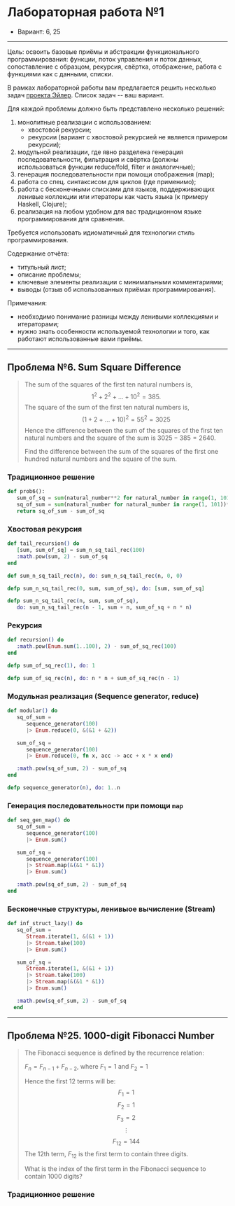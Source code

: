 # Лабораторная работа №1

- Вариант: 6, 25

---

Цель: освоить базовые приёмы и абстракции функционального программирования: функции, поток управления и поток данных, сопоставление с образцом, рекурсия, свёртка, отображение, работа с функциями как с данными, списки.

В рамках лабораторной работы вам предлагается решить несколько задач [проекта Эйлер](https://projecteuler.net/archives). Список задач -- ваш вариант.

Для каждой проблемы должно быть представлено несколько решений:

1. монолитные реализации с использованием:
   - хвостовой рекурсии;
   - рекурсии (вариант с хвостовой рекурсией не является примером рекурсии);
2. модульной реализации, где явно разделена генерация последовательности, фильтрация и свёртка (должны использоваться функции reduce/fold, filter и аналогичные);
3. генерация последовательности при помощи отображения (map);
4. работа со спец. синтаксисом для циклов (где применимо);
5. работа с бесконечными списками для языков, поддерживающих ленивые коллекции или итераторы как часть языка (к примеру Haskell, Clojure);
6. реализация на любом удобном для вас традиционном языке программирования для сравнения.

Требуется использовать идиоматичный для технологии стиль программирования.

Содержание отчёта:

- титульный лист;
- описание проблемы;
- ключевые элементы реализации с минимальными комментариями;
- выводы (отзыв об использованных приёмах программирования).

Примечания:

- необходимо понимание разницы между ленивыми коллекциями и итераторами;
- нужно знать особенности используемой технологии и того, как работают использованные вами приёмы.

---

## Проблема №6. Sum Square Difference

> The sum of the squares of the first ten natural numbers is,
> $$1^2+2^2+\ldots+10^2=385.$$
> The square of the sum of the first ten natural numbers is,
> $$(1+2+\ldots+10)^2 = 55^2 = 3025$$
> Hence the difference between the sum of the squares of the first ten natural numbers and the square of the sum is
> $3025 - 385 = 2640$.
>
> Find the difference between the sum of the squares of the first one hundred natural numbers and the square of the sum.

### Традиционное решение

```python
def prob6():
   sum_of_sq = sum(natural_number**2 for natural_number in range(1, 101))
   sq_of_sum = sum(natural_number for natural_number in range(1, 101))**2
   return sq_of_sum - sum_of_sq
```

### Хвостовая рекурсия

```elixir
def tail_recursion() do
   [sum, sum_of_sq] = sum_n_sq_tail_rec(100)
   :math.pow(sum, 2) - sum_of_sq
end

def sum_n_sq_tail_rec(n), do: sum_n_sq_tail_rec(n, 0, 0)

defp sum_n_sq_tail_rec(0, sum, sum_of_sq), do: [sum, sum_of_sq]

defp sum_n_sq_tail_rec(n, sum, sum_of_sq),
   do: sum_n_sq_tail_rec(n - 1, sum + n, sum_of_sq + n * n)
```

### Рекурсия

```elixir
def recursion() do
   :math.pow(Enum.sum(1..100), 2) - sum_of_sq_rec(100)
end

defp sum_of_sq_rec(1), do: 1

defp sum_of_sq_rec(n), do: n * n + sum_of_sq_rec(n - 1)
```

### Модульная реализация (Sequence generator, reduce)

```elixir
def modular() do
   sq_of_sum =
      sequence_generator(100)
      |> Enum.reduce(0, &(&1 + &2))

   sum_of_sq =
      sequence_generator(100)
      |> Enum.reduce(0, fn x, acc -> acc + x * x end)

   :math.pow(sq_of_sum, 2) - sum_of_sq
end

defp sequence_generator(n), do: 1..n
```

### Генерация последовательности при помощи `map`

```elixir
def seq_gen_map() do
   sq_of_sum =
      sequence_generator(100)
      |> Enum.sum()

   sum_of_sq =
      sequence_generator(100)
      |> Stream.map(&(&1 * &1))
      |> Enum.sum()

   :math.pow(sq_of_sum, 2) - sum_of_sq
end
```

### Бесконечные структуры, ленивыое вычисление (Stream)

```elixir
def inf_struct_lazy() do
   sq_of_sum =
      Stream.iterate(1, &(&1 + 1))
      |> Stream.take(100)
      |> Enum.sum()

   sum_of_sq =
      Stream.iterate(1, &(&1 + 1))
      |> Stream.take(100)
      |> Stream.map(&(&1 * &1))
      |> Enum.sum()

   :math.pow(sq_of_sum, 2) - sum_of_sq
  end
```

---

## Проблема №25. 1000-digit Fibonacci Number

> The Fibonacci sequence is defined by the recurrence relation:
> 
> $F_n = F_{n-1} + F_{n-2}$, where $F_1 = 1$ and $F_2 = 1$
>
> Hence the first $12$ terms will be:
> $$F_1 = 1$$
> $$F_2 = 1$$
> $$F_3 = 2$$
> $$\vdots$$
> $$F_{12} = 144$$
> The $12$th term, $F_{12}$ is the first term to contain three digits.
>
> What is the index of the first term in the Fibonacci sequence to contain $1000$ digits?

### Традиционное решение
